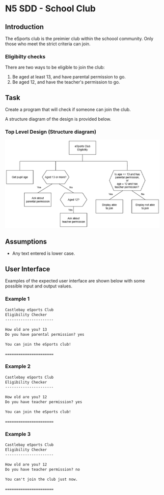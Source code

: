 # N5 SDD - School Club


## Introduction

The eSports club is the preimier club within the schoool community.
Only those who meet the strict criteria can join.


### Eligibilty checks

There are two ways to be eligible to join the club:

1. Be aged at least 13, and have parental permission to go.
2. Be aged 12, and have the teacher's permission to go.


## Task

Create a program that will check if someone can join the club.

A structure diagram of the design is provided below.


### Top Level Design (Structure diagram)

![Diagram](assets/sd1.png)


## Assumptions

- Any text entered is lower case.


## User Interface

Examples of the expected user interface are shown below with some possible input and output values.


### Example 1

```
Castlebay eSports Club
Eligibility Checker
----------------------

How old are you? 13
Do you have parental permission? yes

You can join the eSports club!

======================
```

### Example 2

```
Castlebay eSports Club
Eligibility Checker
----------------------

How old are you? 12
Do you have teacher permission? yes

You can join the eSports club!

======================
```

### Example 3

```
Castlebay eSports Club
Eligibility Checker
----------------------

How old are you? 12
Do you have teacher permission? no

You can't join the club just now.

======================
```
